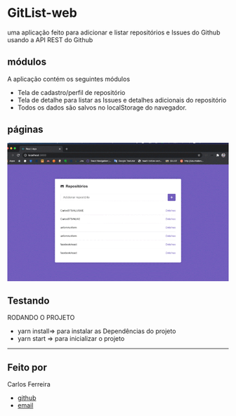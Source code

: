 # GitList-web
uma aplicação feito para adicionar e listar repositórios e Issues do Github  usando a API  REST do Github

## módulos

A aplicação contém os seguintes módulos

* Tela de cadastro/perfil de repositório 
* Tela de detalhe para listar as Issues e detalhes adicionais do repositório
* Todos os dados são salvos no localStorage do navegador.

## páginas
![Foto da Aplicação ](https://github.com/CarlosSTS/GitList-web/blob/master/gifProject.gif)

## Testando
RODANDO O PROJETO
* yarn install=>  para instalar as  Dependências do projeto
* yarn start => para inicializar o projeto

****

## Feito por

Carlos Ferreira
* [github](https://www.github.com/CarlosSTS)
* [email](https://carlossts826@gmail.com)
